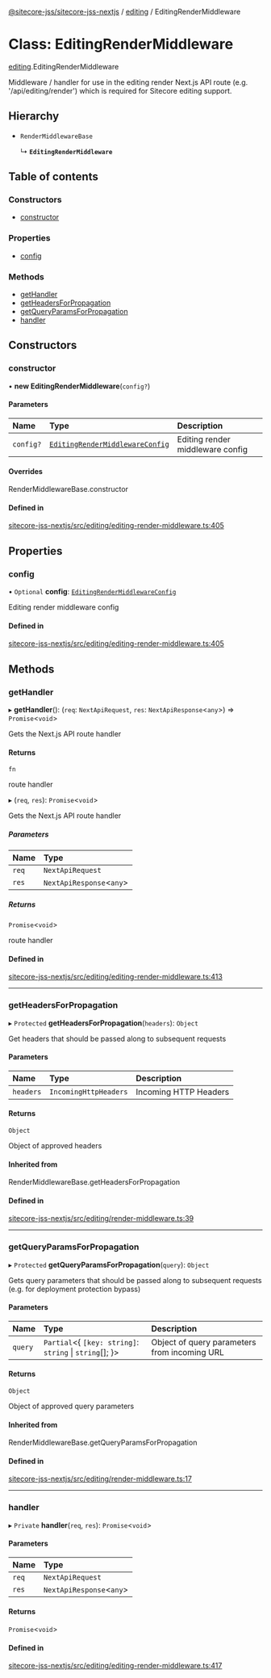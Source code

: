 [@sitecore-jss/sitecore-jss-nextjs](../README.md) / [editing](../modules/editing.md) / EditingRenderMiddleware

# Class: EditingRenderMiddleware

[editing](../modules/editing.md).EditingRenderMiddleware

Middleware / handler for use in the editing render Next.js API route (e.g. '/api/editing/render')
which is required for Sitecore editing support.

## Hierarchy

- `RenderMiddlewareBase`

  ↳ **`EditingRenderMiddleware`**

## Table of contents

### Constructors

- [constructor](editing.EditingRenderMiddleware.md#constructor)

### Properties

- [config](editing.EditingRenderMiddleware.md#config)

### Methods

- [getHandler](editing.EditingRenderMiddleware.md#gethandler)
- [getHeadersForPropagation](editing.EditingRenderMiddleware.md#getheadersforpropagation)
- [getQueryParamsForPropagation](editing.EditingRenderMiddleware.md#getqueryparamsforpropagation)
- [handler](editing.EditingRenderMiddleware.md#handler)

## Constructors

### constructor

• **new EditingRenderMiddleware**(`config?`)

#### Parameters

| Name | Type | Description |
| :------ | :------ | :------ |
| `config?` | [`EditingRenderMiddlewareConfig`](../modules/editing.md#editingrendermiddlewareconfig) | Editing render middleware config |

#### Overrides

RenderMiddlewareBase.constructor

#### Defined in

[sitecore-jss-nextjs/src/editing/editing-render-middleware.ts:405](https://github.com/Sitecore/jss/blob/bd0c0011b/packages/sitecore-jss-nextjs/src/editing/editing-render-middleware.ts#L405)

## Properties

### config

• `Optional` **config**: [`EditingRenderMiddlewareConfig`](../modules/editing.md#editingrendermiddlewareconfig)

Editing render middleware config

#### Defined in

[sitecore-jss-nextjs/src/editing/editing-render-middleware.ts:405](https://github.com/Sitecore/jss/blob/bd0c0011b/packages/sitecore-jss-nextjs/src/editing/editing-render-middleware.ts#L405)

## Methods

### getHandler

▸ **getHandler**(): (`req`: `NextApiRequest`, `res`: `NextApiResponse`\<`any`\>) => `Promise`\<`void`\>

Gets the Next.js API route handler

#### Returns

`fn`

route handler

▸ (`req`, `res`): `Promise`\<`void`\>

Gets the Next.js API route handler

##### Parameters

| Name | Type |
| :------ | :------ |
| `req` | `NextApiRequest` |
| `res` | `NextApiResponse`\<`any`\> |

##### Returns

`Promise`\<`void`\>

route handler

#### Defined in

[sitecore-jss-nextjs/src/editing/editing-render-middleware.ts:413](https://github.com/Sitecore/jss/blob/bd0c0011b/packages/sitecore-jss-nextjs/src/editing/editing-render-middleware.ts#L413)

___

### getHeadersForPropagation

▸ `Protected` **getHeadersForPropagation**(`headers`): `Object`

Get headers that should be passed along to subsequent requests

#### Parameters

| Name | Type | Description |
| :------ | :------ | :------ |
| `headers` | `IncomingHttpHeaders` | Incoming HTTP Headers |

#### Returns

`Object`

Object of approved headers

#### Inherited from

RenderMiddlewareBase.getHeadersForPropagation

#### Defined in

[sitecore-jss-nextjs/src/editing/render-middleware.ts:39](https://github.com/Sitecore/jss/blob/bd0c0011b/packages/sitecore-jss-nextjs/src/editing/render-middleware.ts#L39)

___

### getQueryParamsForPropagation

▸ `Protected` **getQueryParamsForPropagation**(`query`): `Object`

Gets query parameters that should be passed along to subsequent requests (e.g. for deployment protection bypass)

#### Parameters

| Name | Type | Description |
| :------ | :------ | :------ |
| `query` | `Partial`\<\{ `[key: string]`: `string` \| `string`[];  }\> | Object of query parameters from incoming URL |

#### Returns

`Object`

Object of approved query parameters

#### Inherited from

RenderMiddlewareBase.getQueryParamsForPropagation

#### Defined in

[sitecore-jss-nextjs/src/editing/render-middleware.ts:17](https://github.com/Sitecore/jss/blob/bd0c0011b/packages/sitecore-jss-nextjs/src/editing/render-middleware.ts#L17)

___

### handler

▸ `Private` **handler**(`req`, `res`): `Promise`\<`void`\>

#### Parameters

| Name | Type |
| :------ | :------ |
| `req` | `NextApiRequest` |
| `res` | `NextApiResponse`\<`any`\> |

#### Returns

`Promise`\<`void`\>

#### Defined in

[sitecore-jss-nextjs/src/editing/editing-render-middleware.ts:417](https://github.com/Sitecore/jss/blob/bd0c0011b/packages/sitecore-jss-nextjs/src/editing/editing-render-middleware.ts#L417)

